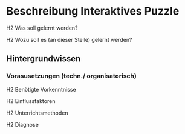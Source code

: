 # Beschreibung Interaktives Puzzle 


H2 Was soll gelernt werden?

H2 Wozu soll es (an dieser Stelle) gelernt werden?

## Hintergrundwissen 

### Vorasusetzungen (techn./ organisatorisch)

H2 Benötigte Vorkenntnisse

H2 Einflussfaktoren

H2 Unterrichtsmethoden

H2 Diagnose

